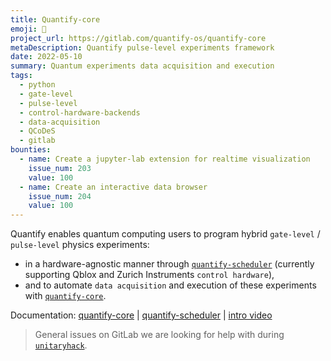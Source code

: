 ```yaml
---
title: Quantify-core
emoji: 🚀
project_url: https://gitlab.com/quantify-os/quantify-core
metaDescription: Quantify pulse-level experiments framework
date: 2022-05-10
summary: Quantum experiments data acquisition and execution
tags:
  - python
  - gate-level
  - pulse-level
  - control-hardware-backends
  - data-acquisition
  - QCoDeS
  - gitlab
bounties:
  - name: Create a jupyter-lab extension for realtime visualization
    issue_num: 203
    value: 100
  - name: Create an interactive data browser
    issue_num: 204
    value: 100
---
```


Quantify enables quantum computing users to program hybrid `gate-level` / `pulse-level` physics experiments:  
- in a hardware-agnostic manner through [`quantify-scheduler`](https://gitlab.com/quantify-os/quantify-scheduler) (currently supporting Qblox and Zurich Instruments `control hardware`), 
- and to automate `data acquisition` and execution of these experiments with [`quantify-core`](https://gitlab.com/quantify-os/quantify-core).


Documentation: [quantify-core](https://quantify-quantify-core.readthedocs-hosted.com/) | [quantify-scheduler](https://quantify-quantify-scheduler.readthedocs-hosted.com/) | [intro video](https://www.youtube.com/embed/koWIp12hD8Q?start=150&end=1126)


> General issues on GitLab we are looking for help with during [`unitaryhack`](https://gitlab.com/groups/quantify-os/-/issues?label_name[]=unitaryhack).
